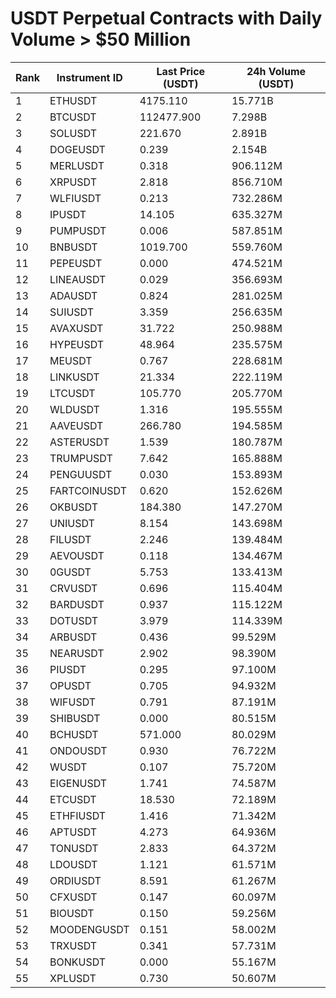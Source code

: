 # USDT Perpetual Contracts with Daily Volume > $50 Million

| Rank | Instrument ID | Last Price (USDT) | 24h Volume (USDT) |
|------|---------------|-------------------|-------------------|
| 1 | ETHUSDT | 4175.110 | 15.771B |
| 2 | BTCUSDT | 112477.900 | 7.298B |
| 3 | SOLUSDT | 221.670 | 2.891B |
| 4 | DOGEUSDT | 0.239 | 2.154B |
| 5 | MERLUSDT | 0.318 | 906.112M |
| 6 | XRPUSDT | 2.818 | 856.710M |
| 7 | WLFIUSDT | 0.213 | 732.286M |
| 8 | IPUSDT | 14.105 | 635.327M |
| 9 | PUMPUSDT | 0.006 | 587.851M |
| 10 | BNBUSDT | 1019.700 | 559.760M |
| 11 | PEPEUSDT | 0.000 | 474.521M |
| 12 | LINEAUSDT | 0.029 | 356.693M |
| 13 | ADAUSDT | 0.824 | 281.025M |
| 14 | SUIUSDT | 3.359 | 256.635M |
| 15 | AVAXUSDT | 31.722 | 250.988M |
| 16 | HYPEUSDT | 48.964 | 235.575M |
| 17 | MEUSDT | 0.767 | 228.681M |
| 18 | LINKUSDT | 21.334 | 222.119M |
| 19 | LTCUSDT | 105.770 | 205.770M |
| 20 | WLDUSDT | 1.316 | 195.555M |
| 21 | AAVEUSDT | 266.780 | 194.585M |
| 22 | ASTERUSDT | 1.539 | 180.787M |
| 23 | TRUMPUSDT | 7.642 | 165.888M |
| 24 | PENGUUSDT | 0.030 | 153.893M |
| 25 | FARTCOINUSDT | 0.620 | 152.626M |
| 26 | OKBUSDT | 184.380 | 147.270M |
| 27 | UNIUSDT | 8.154 | 143.698M |
| 28 | FILUSDT | 2.246 | 139.484M |
| 29 | AEVOUSDT | 0.118 | 134.467M |
| 30 | 0GUSDT | 5.753 | 133.413M |
| 31 | CRVUSDT | 0.696 | 115.404M |
| 32 | BARDUSDT | 0.937 | 115.122M |
| 33 | DOTUSDT | 3.979 | 114.339M |
| 34 | ARBUSDT | 0.436 | 99.529M |
| 35 | NEARUSDT | 2.902 | 98.390M |
| 36 | PIUSDT | 0.295 | 97.100M |
| 37 | OPUSDT | 0.705 | 94.932M |
| 38 | WIFUSDT | 0.791 | 87.191M |
| 39 | SHIBUSDT | 0.000 | 80.515M |
| 40 | BCHUSDT | 571.000 | 80.029M |
| 41 | ONDOUSDT | 0.930 | 76.722M |
| 42 | WUSDT | 0.107 | 75.720M |
| 43 | EIGENUSDT | 1.741 | 74.587M |
| 44 | ETCUSDT | 18.530 | 72.189M |
| 45 | ETHFIUSDT | 1.416 | 71.342M |
| 46 | APTUSDT | 4.273 | 64.936M |
| 47 | TONUSDT | 2.833 | 64.372M |
| 48 | LDOUSDT | 1.121 | 61.571M |
| 49 | ORDIUSDT | 8.591 | 61.267M |
| 50 | CFXUSDT | 0.147 | 60.097M |
| 51 | BIOUSDT | 0.150 | 59.256M |
| 52 | MOODENGUSDT | 0.151 | 58.002M |
| 53 | TRXUSDT | 0.341 | 57.731M |
| 54 | BONKUSDT | 0.000 | 55.167M |
| 55 | XPLUSDT | 0.730 | 50.607M |
